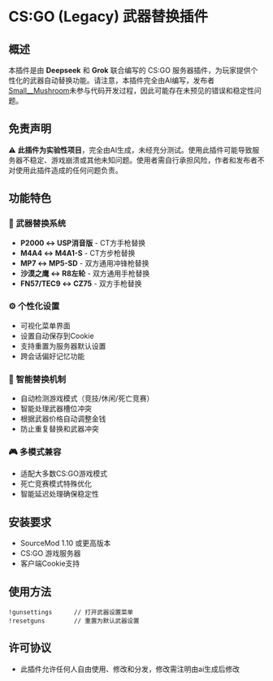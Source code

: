 # CS:GO (Legacy) 武器替换插件

## 概述

本插件是由 **Deepseek** 和 **Grok** 联合编写的 CS:GO 服务器插件，为玩家提供个性化的武器自动替换功能。请注意，本插件完全由AI编写，发布者[Small__Mushroom](https://github.com/smallmushroomovo)未参与代码开发过程，因此可能存在未预见的错误和稳定性问题。

## 免责声明

⚠️ **此插件为实验性项目**，完全由AI生成，未经充分测试。使用此插件可能导致服务器不稳定、游戏崩溃或其他未知问题。使用者需自行承担风险，作者和发布者不对使用此插件造成的任何问题负责。

## 功能特色

### 🔧 武器替换系统
- **P2000 ↔ USP消音版** - CT方手枪替换
- **M4A4 ↔ M4A1-S** - CT方步枪替换  
- **MP7 ↔ MP5-SD** - 双方通用冲锋枪替换
- **沙漠之鹰 ↔ R8左轮** - 双方通用手枪替换
- **FN57/TEC9 ↔ CZ75** - 双方手枪替换

### ⚙️ 个性化设置
- 可视化菜单界面
- 设置自动保存到Cookie
- 支持重置为服务器默认设置
- 跨会话偏好记忆功能

### 🧠 智能替换机制
- 自动检测游戏模式（竞技/休闲/死亡竞赛）
- 智能处理武器槽位冲突
- 根据武器价格自动调整金钱
- 防止重复替换和武器冲突

### 🎮 多模式兼容
- 适配大多数CS:GO游戏模式
- 死亡竞赛模式特殊优化
- 智能延迟处理确保稳定性

## 安装要求

- SourceMod 1.10 或更高版本
- CS:GO 游戏服务器
- 客户端Cookie支持

## 使用方法

```sourcepawn
!gunsettings      // 打开武器设置菜单
!resetguns        // 重置为默认武器设置
```

## 许可协议
- 此插件允许任何人自由使用、修改和分发，修改需注明由ai生成后修改 
